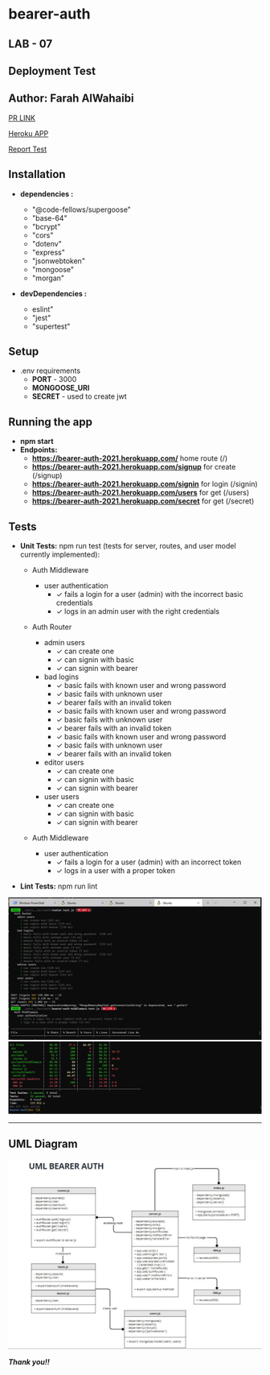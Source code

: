 # bearer-auth

## LAB - 07

## **Deployment Test**
## **Author: Farah AlWahaibi**

[PR LINK](https://github.com/farahalwahaibi/bearer-auth/pull/1)

[Heroku APP](https://bearer-auth-2021.herokuapp.com/)

[Report Test](https://github.com/farahalwahaibi/bearer-auth/actions)



## **Installation**
* **dependencies :**
  * "@code-fellows/supergoose"
  * "base-64"
  * "bcrypt"
  * "cors"
  * "dotenv"
  * "express"
  * "jsonwebtoken"
  * "mongoose"
  * "morgan"

* **devDependencies :**
  * eslint"
  * "jest"
  * "supertest"



## **Setup**
* .env requirements
  * **PORT** - 3000
  * **MONGOOSE_URI**
  * **SECRET** - used to create jwt



## **Running the app**
* **npm start**
* **Endpoints:**
   * **https://bearer-auth-2021.herokuapp.com/** home route (/)
   * **https://bearer-auth-2021.herokuapp.com/signup** for create (/signup)
   * **https://bearer-auth-2021.herokuapp.com/signin** for login (/signin)
   * **https://bearer-auth-2021.herokuapp.com/users** for get (/users)
   * **https://bearer-auth-2021.herokuapp.com/secret** for get (/secret)
   


## **Tests**
* **Unit Tests:** npm run test (tests for server, routes, and user model currently implemented):

  * Auth Middleware
    * user authentication
      * ✓ fails a login for a user (admin) with the incorrect basic credentials 
      * ✓ logs in an admin user with the right credentials 
      
  * Auth Router
    * admin users
      * ✓ can create one 
      * ✓ can signin with basic 
      * ✓ can signin with bearer 
    * bad logins
      * ✓ basic fails with known user and wrong password 
      * ✓ basic fails with unknown user 
      * ✓ bearer fails with an invalid token 
      * ✓ basic fails with known user and wrong password  
      * ✓ basic fails with unknown user 
      * ✓ bearer fails with an invalid token 
      * ✓ basic fails with known user and wrong password  
      * ✓ basic fails with unknown user 
      * ✓ bearer fails with an invalid token 
    * editor users
      * ✓ can create one 
      * ✓ can signin with basic 
      * ✓ can signin with bearer 
    * user users
      * ✓ can create one 
      * ✓ can signin with basic 
      * ✓ can signin with bearer 
      
  * Auth Middleware
    * user authentication
      * ✓ fails a login for a user (admin) with an incorrect token 
      * ✓ logs in a user with a proper token
      
* **Lint Tests:** npm run lint


![test1](2.JPG)
![test2](3.JPG)

***

## **UML Diagram**


![uml-diagram](1.JPG)


***Thank you!!***
